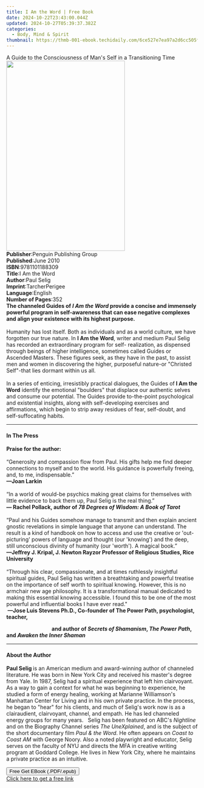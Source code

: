 ```yaml
---
title: I Am the Word | Free Book
date: 2024-10-22T23:43:00.044Z
updated: 2024-10-27T05:39:37.382Z
categories:
  - Body, Mind & Spirit
thumbnail: https://thmb-001-ebook.techidaily.com/6ce527e7ea97a2d6cc505f2d809d3c1b4d1eb40684b50f52cb308e1999e0221e.jpg
---
```

<main id="book-container">
  <div class="flex flex-col">
    <div class="book-brief flex-1 py-6 px-4 sm:p-6 md:py-10 md:px-8">
      <!-- brief-->
      <div class="book-brief-main">
        A Guide to the Consciousness of Man's Self in a Transitioning Time
      </div>
    </div>
    <div
      class="book-meta-info flex-1 grid gap-4 col-start-1 col-end-3 row-start-1 sm:mb-6 sm:grid-cols-4 lg:gap-6 lg:col-start-2 lg:row-end-6 lg:row-span-6 lg:mb-0"
    >
      <div
        class="book-meta-info-left place-content-center mt-4 p-4 text-sm leading-6 col-start-2 col-span-2 dark:text-slate-400"
      >
        <img
          class="w-full h-500 object-cover rounded-lg sm:h-255 sm:col-span-2 lg:col-span-full"
          src="https://img-001-ebook.techidaily.com/11b6b00b42a0170c7d8235a58ac717eac96f80e474d4a5faf4878f452fb832d7.jpg"
          alt=""
          width="312"
          height="500"
        />
      </div>
      <div
        class="book-meta-info-right mt-2 col-start-1 row-start-2 col-span-3 self-center"
      >
        <!-- meta data  -->
        <div class="flex flex-col px-4 md:px-8">
          <div class="flex-1">
            <strong>Publisher</strong>:<span class="px-2"
              >Penguin Publishing Group</span
            >
          </div>
          <div class="flex-1">
            <strong>Published</strong>:<span class="px-2">June 2010</span>
          </div>
          <div class="flex-1">
            <strong>ISBN</strong>:<span class="px-2">9781101188309</span>
          </div>
          <div class="flex-1">
            <strong>Title</strong>:<span class="px-2">I Am the Word</span>
          </div>
          <div class="flex-1">
            <strong>Author</strong>:<span class="px-2">Paul Selig</span>
          </div>
          <div class="flex-1">
            <strong>Imprint</strong>:<span class="px-2">TarcherPerigee</span>
          </div>
          <div class="flex-1">
            <strong>Language</strong>:<span class="px-2">English</span>
          </div>
          <div class="flex-1">
            <strong>Number of Pages</strong>:<span class="px-2">352</span>
          </div>
        </div>
      </div>
    </div>
    <div class="book-description flex-1 py-6 px-4 sm:p-6 md:py-10 md:px-8">
      <div class="book-description-main">
        <div accordion-content="" id="description">
          <b
            >The channeled Guides of <i>I Am the Word</i> provide a concise and
            immensely powerful program in self-awareness that can ease negative
            complexes and align your existence with its highest purpose. </b
          ><br /><br />Humanity has lost itself. Both as individuals and as a
          world culture, we have forgotten our true nature. In
          <b>I Am the Word</b>, writer and medium Paul Selig has recorded an
          extraordinary program for self- realization, as dispensed through
          beings of higher intelligence, sometimes called Guides or Ascended
          Masters. These figures seek, as they have in the past, to assist men
          and women in discovering the higher, purposeful nature-or "Christed
          Self"-that lies dormant within us all.<br /><br />In a series of
          enticing, irresistibly practical dialogues, the Guides of<b>
            I Am the Word</b
          >
          identify the emotional "boulders" that displace our authentic selves
          and consume our potential. The Guides provide to-the-point
          psychological and existential insights, along with self-developing
          exercises and affirmations, which begin to strip away residues of
          fear, self-doubt, and self-suffocating habits.
        </div>
        <div class="accordion-fader"></div>
      </div>
    </div>
    <div class="book-excerpts flex-1 py-6 px-4 sm:p-6 md:py-10 md:px-8">
      <!-- excerpts-->
      <div class="book-excerpts-main">
        <hr />
        <h4 class="placeholder placeholder-heading">
          <span>In The Press</span>
        </h4>
        <p>
          <b>Praise for the author:</b><br /><br />“Generosity and compassion
          flow from Paul. His gifts help me find deeper connections to myself
          and to the world. His guidance is powerfully freeing, and, to me,
          indispensable.”&nbsp;<br /><b>—Joan Larkin</b><br />&nbsp;<br />“In a
          world of would-be psychics making great claims for themselves with
          little evidence to back them up, Paul Selig is the real
          thing.”&nbsp;<br /><b>— Rachel Pollack, author of </b
          ><i><b>78 Degrees of Wisdom: A Book of Tarot</b></i
          ><br /><br />“Paul and his Guides somehow manage to transmit and then
          explain ancient gnostic revelations in simple language that anyone can
          understand. The result is a kind of handbook on how to access and use
          the&nbsp;creative or 'out-picturing' powers of language and thought
          (our 'knowing') and the&nbsp;deep, still unconscious divinity of
          humanity (our 'worth'). A magical book.”<br /><b
            >—Jeffrey J. Kripal, J. Newton Rayzor Professor of Religious
            Studies, Rice University</b
          ><br /><br />“Through his clear, compassionate, and at times
          ruthlessly insightful spiritual guides, Paul Selig has written a
          breathtaking and powerful treatise on the importance of self worth to
          spiritual knowing. However, this is no armchair new age philosophy. It
          is a transformational manual dedicated to making this essential
          knowing accessible. I found this to be one of the most powerful and
          influential books I have ever read."<br /><b
            >&nbsp;—Jose Luis Stevens Ph.D., Co-founder of The Power Path,
            psychologist, teacher,</b
          >
        </p>
        <p>
          <b
            >&nbsp;&nbsp;&nbsp;&nbsp;&nbsp;&nbsp;&nbsp;&nbsp;&nbsp;&nbsp;&nbsp;&nbsp;&nbsp;&nbsp;&nbsp;&nbsp;&nbsp;&nbsp;&nbsp;&nbsp;&nbsp;&nbsp;&nbsp;&nbsp;&nbsp;&nbsp;&nbsp;&nbsp;&nbsp;&nbsp;&nbsp;&nbsp;&nbsp;&nbsp;&nbsp;
            and author of <i>Secrets of Shamanism</i>, <i>The Power Path</i>,
            and <i>Awaken the Inner Shaman</i></b
          >
        </p>
        <p></p>
      </div>
    </div>
    <div class="book-about-author flex-1 py-6 px-4 sm:p-6 md:py-10 md:px-8">
      <!-- about author-->
      <div class="book-main-author-main">
        <hr />
        <h4 class="placeholder placeholder-heading">
          <span>About the Author</span>
        </h4>
        <p>
          <b>Paul Selig&nbsp;</b>is an American medium and award-winning author
          of channeled literature. He was born in New York City and received his
          master's degree from Yale. In 1987, Selig had a spiritual experience
          that left him clairvoyant. As a way to gain a context for what he was
          beginning to experience, he studied a form of energy healing, working
          at Marianne Williamson's Manhattan Center for Living and in his own
          private practice. In the process, he began to "hear" for his clients,
          and much of Selig's work now is as a clairaudient, clairvoyant,
          channel, and empath. He has led channeled energy groups for many
          years. &nbsp; Selig has been featured on ABC's <i>Nightline </i>and on
          the Biography Channel series <i>The UneXplained</i>, and is the
          subject of the short documentary film <i>Paul &amp; the Word</i>. He
          often appears on <i>Coast to Coast AM</i> with George Noory. Also a
          noted playwright and educator, Selig serves on the faculty of NYU and
          directs the MFA in creative writing program at Goddard College. He
          lives in New York City, where he maintains a private practice as an
          intuitive.
        </p>
      </div>
    </div>
    <div class="book-free-get flex-1 py-6 px-4 sm:p-6 md:py-10 md:px-8">
      <button
        id="btn-free-get"
        class="bg-blue-500 hover:bg-blue-700 text-white font-bold py-2 px-4 rounded"
      >
        Free Get EBook (.PDF/.epub)
      </button>
      <div id="countdown-display" class="px-2 text-lg mt-2"></div>
      <a
        id="free-link"
        class="hidden bg-blue-500 hover:bg-blue-700 text-white font-bold py-2 px-4 rounded"
        href="https://www.ebooks.com/en-us/book/539693/i-am-the-word/paul-selig/"
        target="_blank"
        >Click here to get a free link</a
      >
    </div>
    <script>
      let countdownTime = 0;
      let countdownInterval = null;
      document
        .getElementById('btn-free-get')
        .addEventListener('click', startCountdown);
      function startCountdown() {
        countdownTime = new Date().getTime() + 60000 * 3;
        countdownInterval = setInterval(updateCountdown, 1000);
        document.getElementById('btn-free-get').disabled = true;
        document
          .getElementById('btn-free-get')
          .classList.add('bg-gray-500', 'cursor-not-allowed');
      }
      function updateCountdown() {
        let currentTime = new Date().getTime();
        let timeLeft = countdownTime - currentTime;
        let secondsLeft = Math.floor(timeLeft / 1000);
        document.getElementById('countdown-display').innerHTML =
          `Remaining time: ${secondsLeft} seconds.`;
        if (secondsLeft <= 0) {
          clearInterval(countdownInterval);
          document.getElementById('btn-free-get').classList.add('hidden');
          document.getElementById('free-link').classList.remove('hidden');
          document.getElementById('countdown-display').innerHTML = '';
        }
      }
    </script>
  </div>
</main>

<ins class="adsbygoogle"
      style="display:block"
      data-ad-client="ca-pub-7571918770474297"
      data-ad-slot="8358498916"
      data-ad-format="auto"
      data-full-width-responsive="true"></ins>
    